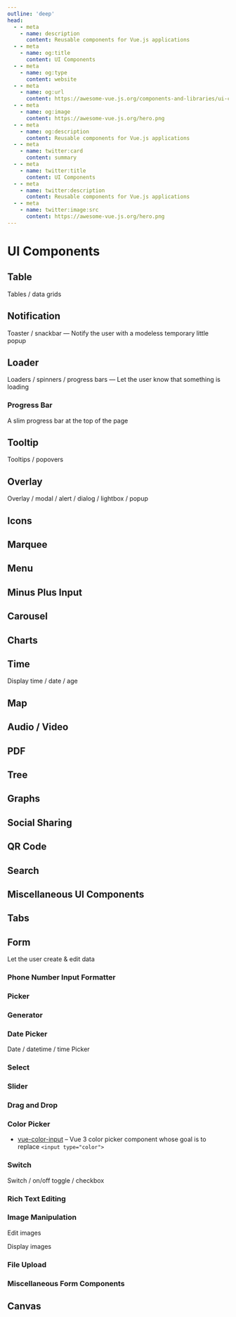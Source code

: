 ```yaml
---
outline: 'deep'
head:
  - - meta
    - name: description
      content: Reusable components for Vue.js applications
  - - meta
    - name: og:title
      content: UI Components
  - - meta
    - name: og:type
      content: website
  - - meta
    - name: og:url
      content: https://awesome-vue.js.org/components-and-libraries/ui-components.html
  - - meta
    - name: og:image
      content: https://awesome-vue.js.org/hero.png
  - - meta
    - name: og:description
      content: Reusable components for Vue.js applications
  - - meta
    - name: twitter:card
      content: summary
  - - meta
    - name: twitter:title
      content: UI Components
  - - meta
    - name: twitter:description
      content: Reusable components for Vue.js applications
  - - meta
    - name: twitter:image:src
      content: https://awesome-vue.js.org/hero.png
---
```


<script setup>
import {data} from "./ui-components.data.js"
</script>

# UI Components

## Table

Tables / data grids

<ProjectList :items="data['Table']" />

## Notification

Toaster / snackbar — Notify the user with a modeless temporary little popup

<ProjectList :items="data['Notification']" />

## Loader

Loaders / spinners / progress bars — Let the user know that something is loading

<ProjectList :items="data['Loader']" />

### Progress Bar

A slim progress bar at the top of the page

<ProjectList :items="data['Progress Bar']" />

## Tooltip

Tooltips / popovers

<ProjectList :items="data['Tooltip']" />

## Overlay

Overlay / modal / alert / dialog / lightbox / popup

<ProjectList :items="data['Overlay']" />

## Icons

<ProjectList :items="data['Icons']" />

## Marquee

<ProjectList :items="data['Marquee']" />

## Menu

<ProjectList :items="data['Menu']" />

## Minus Plus Input

<ProjectList :items="data['Minus Plus Input']" />

## Carousel

<ProjectList :items="data['Carousel']" />

## Charts

<ProjectList :items="data['Charts']" />

## Time

Display time / date / age

<ProjectList :items="data['Time']" />

## Map

<ProjectList :items="data['Map']" />

## Audio / Video

<ProjectList :items="data['Audio / Video']" />

## PDF

<ProjectList :items="data['PDF']" />

## Tree

<ProjectList :items="data['Tree']" />

## Graphs

<ProjectList :items="data['Graphs']" />

## Social Sharing

<ProjectList :items="data['Social Sharing']" />

## QR Code

<ProjectList :items="data['QR Code']" />

## Search

<ProjectList :items="data['Search']" />

## Miscellaneous UI Components

<ProjectList :items="data['Miscellaneous UI Components']" />

## Tabs

<ProjectList :items="data['Tabs']" />

## Form

Let the user create & edit data

### Phone Number Input Formatter

<ProjectList :items="data['Phone Number Input Formatter']" />

### Picker

<ProjectList :items="data['Picker']" />

### Generator

<ProjectList :items="data['Generator']" />

### Date Picker

Date / datetime / time Picker

<ProjectList :items="data['Date Picker']" />

### Select

<ProjectList :items="data['Select']" />

### Slider

<ProjectList :items="data['Slider']" />

### Drag and Drop

<ProjectList :items="data['Drag and Drop']" />

### Color Picker

- [vue-color-input](https://github.com/gVguy/vue-color-input) – Vue 3 color picker component whose goal is to replace `<input type="color">`

### Switch

Switch / on/off toggle / checkbox

<ProjectList :items="data['Switch']" />

### Rich Text Editing

<ProjectList :items="data['Rich Text Editing']" />

### Image Manipulation

Edit images

<ProjectList :items="data['Image Manipulation']" />

Display images

<ProjectList :items="data['Image Manipulation']" />

### File Upload

<ProjectList :items="data['File Upload']" />

### Miscellaneous Form Components

<ProjectList :items="data['Miscellaneous Form Components']" />

## Canvas

<ProjectList :items="data['Canvas']" />

